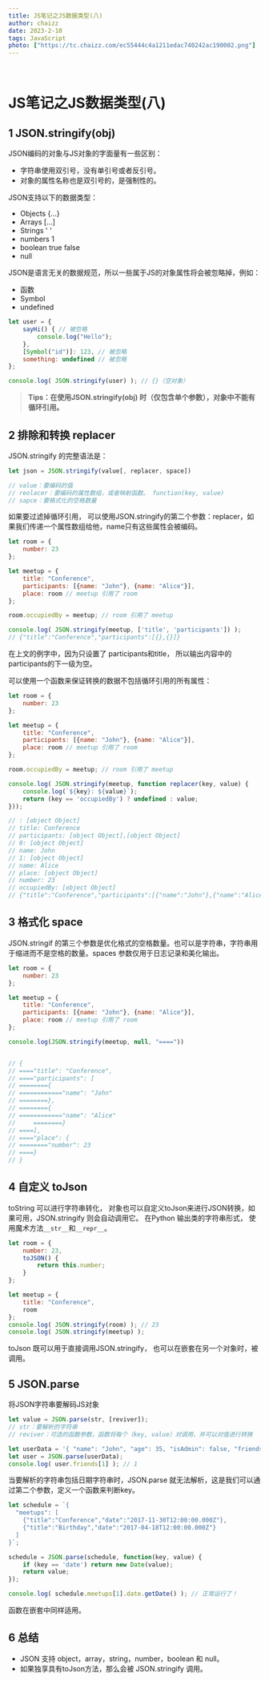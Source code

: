 ```yaml
---
title: JS笔记之JS数据类型(八)
author: chaizz
date: 2023-2-10 
tags: JavaScript
photo: ["https://tc.chaizz.com/ec55444c4a1211edac740242ac190002.png"]
---
```


​                    

<!--more-->

# JS笔记之JS数据类型(八)

## 1 JSON.stringify(obj)

JSON编码的对象与JS对象的字面量有一些区别：

- 字符串使用双引号，没有单引号或者反引号。
- 对象的属性名称也是双引号的，是强制性的。

JSON支持以下的数据类型：

- Objects {...}
- Arrays [...]
- Strings ' '
- numbers 1
- boolean  true false
- null

JSON是语言无关的数据规范，所以一些属于JS的对象属性将会被忽略掉，例如：

- 函数
- Symbol
- undefined

```js
let user = {
    sayHi() { // 被忽略
        console.log("Hello");
    },
    [Symbol("id")]: 123, // 被忽略
    something: undefined // 被忽略
};

console.log( JSON.stringify(user) ); // {}（空对象）
```

> **Tips：在使用JSON.stringify(obj) 时（仅包含单个参数），对象中不能有循环引用。**

## 2 排除和转换 replacer

JSON.stringify 的完整语法是：

```js
let json = JSON.stringify(value[, replacer, space])

// value：要编码的值
// reolacer：要编码的属性数组，或者映射函数。 function(key, value)
// sapce：要格式化的空格数量
```

如果要过滤掉循环引用， 可以使用JSON.stringify的第二个参数：replacer，如果我们传递一个属性数组给他，name只有这些属性会被编码。

```js
let room = {
    number: 23
};

let meetup = {
    title: "Conference",
    participants: [{name: "John"}, {name: "Alice"}],
    place: room // meetup 引用了 room
};

room.occupiedBy = meetup; // room 引用了 meetup

console.log( JSON.stringify(meetup, ['title', 'participants']) );
// {"title":"Conference","participants":[{},{}]}
```

在上文的例字中，因为只设置了 participants和title， 所以输出内容中的 participants的下一级为空。

可以使用一个函数来保证转换的数据不包括循环引用的所有属性：

```js
let room = {
    number: 23
};

let meetup = {
    title: "Conference",
    participants: [{name: "John"}, {name: "Alice"}],
    place: room // meetup 引用了 room
};

room.occupiedBy = meetup; // room 引用了 meetup

console.log( JSON.stringify(meetup, function replacer(key, value) {
    console.log(`${key}: ${value}`);
    return (key == 'occupiedBy') ? undefined : value;
}));

// : [object Object]
// title: Conference                                                                       
// participants: [object Object],[object Object]                                           
// 0: [object Object]                                                                     
// name: John                                                                             
// 1: [object Object]                                                                    
// name: Alice                                                                             
// place: [object Object]                                                                 
// number: 23                                                                             
// occupiedBy: [object Object]                                                             
// {"title":"Conference","participants":[{"name":"John"},{"name":"Alice"}],"place":{"number":23}}
```



## 3 格式化 space

JSON.stringif 的第三个参数是优化格式的空格数量。也可以是字符串，字符串用于缩进而不是空格的数量。spaces 参数仅用于日志记录和美化输出。

```js
let room = {
    number: 23
};

let meetup = {
    title: "Conference",
    participants: [{name: "John"}, {name: "Alice"}],
    place: room // meetup 引用了 room
};

console.log(JSON.stringify(meetup, null, "===="))


// {
// ===="title": "Conference",
// ===="participants": [
// ========{
// ============"name": "John"
// ========},
// ========{
// ============"name": "Alice"
//     ========}
// ====],
// ===="place": {
// ========"number": 23
// ====}
// }
```



## 4 自定义 toJson

toString 可以进行字符串转化， 对象也可以自定义toJson来进行JSON转换，如果可用，JSON.stringify 则会自动调用它。 在Python 输出类的字符串形式， 使用魔术方法`__str__`和`__repr__`。

```js
let room = {
    number: 23,
    toJSON() {
        return this.number;
    }
};

let meetup = {
    title: "Conference",
    room
};
console.log( JSON.stringify(room) ); // 23
console.log( JSON.stringify(meetup) );
```

toJson 既可以用于直接调用JSON.stringify， 也可以在嵌套在另一个对象时，被调用。



## 5 JSON.parse

将JSON字符串要解码JS对象

```js
let value = JSON.parse(str, [reviver]);
// str：要解析的字符串
// reviver：可选的函数参数，函数将每个（key, value）对调用，并可以对值进行转换
```

```js
let userData = '{ "name": "John", "age": 35, "isAdmin": false, "friends": [0,1,2,3] }';
let user = JSON.parse(userData);
console.log( user.friends[1] ); // 1
```



当要解析的字符串包括日期字符串时，JSON.parse 就无法解析，这是我们可以通过第二个参数，定义一个函数来判断key。

```js
let schedule = `{
  "meetups": [
    {"title":"Conference","date":"2017-11-30T12:00:00.000Z"},
    {"title":"Birthday","date":"2017-04-18T12:00:00.000Z"}
  ]
}`;

schedule = JSON.parse(schedule, function(key, value) {
    if (key == 'date') return new Date(value);
    return value;
});

console.log( schedule.meetups[1].date.getDate() ); // 正常运行了！
```

函数在嵌套中同样适用。



## 6 总结

- JSON 支持 object，array，string，number，boolean 和 null。
- 如果独享具有toJson方法，那么会被 JSON.stringify 调用。